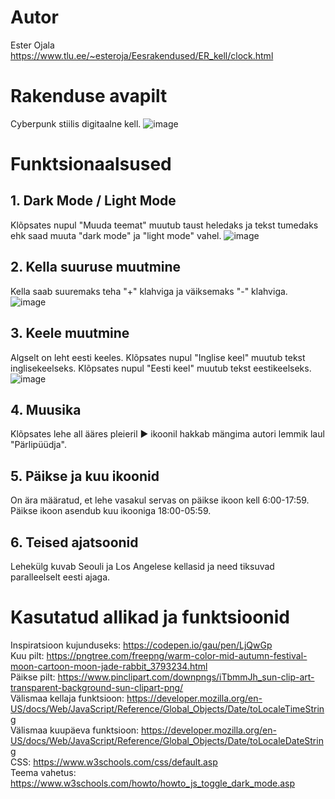 # Autor
Ester Ojala
<br>
https://www.tlu.ee/~esteroja/Eesrakendused/ER_kell/clock.html
# Rakenduse avapilt
Cyberpunk stiilis digitaalne kell.
![image](https://github.com/esteroja/Eesrakendused_kodutoo-1/assets/146342718/14819fd3-a400-4c58-8afe-50cdca509038)
# Funktsionaalsused
## 1. Dark Mode / Light Mode
Klõpsates nupul "Muuda teemat" muutub taust heledaks ja tekst tumedaks ehk saad muuta "dark mode" ja "light mode" vahel.
![image](https://github.com/esteroja/Eesrakendused_kodutoo-1/assets/146342718/dac1c1af-ecce-4323-b0ee-d644e109f1a6)
## 2. Kella suuruse muutmine
Kella saab suuremaks teha "+" klahviga ja väiksemaks "-" klahviga.
![image](https://github.com/esteroja/Eesrakendused_kodutoo-1/assets/146342718/524beae2-bd40-4b08-b815-e37c3ede764c)
## 3. Keele muutmine
Algselt on leht eesti keeles. Klõpsates nupul "Inglise keel" muutub tekst inglisekeelseks. Klõpsates nupul "Eesti keel" muutub tekst eestikeelseks.
![image](https://github.com/esteroja/Eesrakendused_kodutoo-1/assets/146342718/118837d6-6a53-4898-bb8b-274e841af515)
## 4. Muusika
Klõpsates lehe all ääres pleieril ▶ ikoonil hakkab mängima autori lemmik laul "Pärlipüüdja".
## 5. Päikse ja kuu ikoonid
On ära määratud, et lehe vasakul servas on päikse ikoon kell 6:00-17:59. Päikse ikoon asendub kuu ikooniga 18:00-05:59.

## 6. Teised ajatsoonid
Lehekülg kuvab Seouli ja Los Angelese kellasid ja need tiksuvad paralleelselt eesti ajaga.
# Kasutatud allikad ja funktsioonid
Inspiratsioon kujunduseks: https://codepen.io/gau/pen/LjQwGp
<br>
Kuu pilt: https://pngtree.com/freepng/warm-color-mid-autumn-festival-moon-cartoon-moon-jade-rabbit_3793234.html
<br>
Päikse pilt: https://www.pinclipart.com/downpngs/iTbmmJh_sun-clip-art-transparent-background-sun-clipart-png/
<br>
Välismaa kellaja funktsioon: https://developer.mozilla.org/en-US/docs/Web/JavaScript/Reference/Global_Objects/Date/toLocaleTimeString
<br>
Välismaa kuupäeva funktsioon: https://developer.mozilla.org/en-US/docs/Web/JavaScript/Reference/Global_Objects/Date/toLocaleDateString 
<br>
CSS: https://www.w3schools.com/css/default.asp 
<br>
Teema vahetus: https://www.w3schools.com/howto/howto_js_toggle_dark_mode.asp
